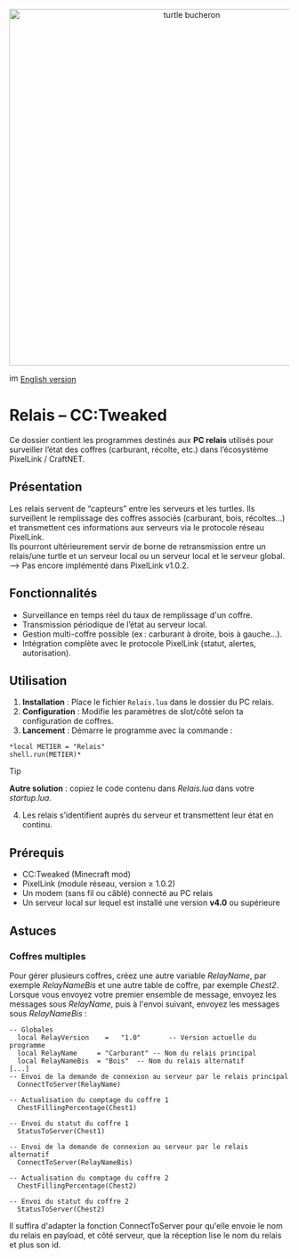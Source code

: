 <p align="center">    
<img width="640" height="640" alt="turtle bucheron" src=https://github.com/user-attachments/assets/73cd67e0-4629-429a-ab7e-46a531eb5b43>
</p>

<img width="16" height="16" alt="image" src="https://github.com/user-attachments/assets/a03063ab-5834-437d-846d-acc130d903ab" /> [English version](README_en.md)

# Relais – CC:Tweaked
Ce dossier contient les programmes destinés aux **PC relais** utilisés pour surveiller l’état des coffres (carburant, récolte, etc.) dans l’écosystème PixelLink / CraftNET.

## Présentation
Les relais servent de “capteurs” entre les serveurs et les turtles. Ils surveillent le remplissage des coffres associés (carburant, bois, récoltes…) et transmettent ces informations aux serveurs via le protocole réseau PixelLink.  
Ils pourront ultérieurement servir de borne de retransmission entre un relais/une turtle et un serveur local ou un serveur local et le serveur global. --> Pas encore implémenté dans PixelLink v1.0.2.  

## Fonctionnalités
- Surveillance en temps réel du taux de remplissage d'un coffre.
- Transmission périodique de l’état au serveur local.
- Gestion multi-coffre possible (ex : carburant à droite, bois à gauche…).
- Intégration complète avec le protocole PixelLink (statut, alertes, autorisation).

## Utilisation
1. **Installation** : Place le fichier `Relais.lua` dans le dossier du PC relais.
2. **Configuration** : Modifie les paramètres de slot/côté selon ta configuration de coffres.
3. **Lancement** : Démarre le programme avec la commande :
```
*local METIER = "Relais"
shell.run(METIER)*
```
> [!TIP]
> **Autre solution** : copiez le code contenu dans *Relais.lua* dans votre *startup.lua*.

4. Les relais s’identifient auprès du serveur et transmettent leur état en continu.

## Prérequis
- CC:Tweaked (Minecraft mod)
- PixelLink (module réseau, version ≥ 1.0.2)
- Un modem (sans fil ou câblé) connecté au PC relais
- Un serveur local sur lequel est installé une version **v4.0** ou supérieure

## Astuces
### Coffres multiples
Pour gérer plusieurs coffres, créez une autre variable *RelayName*, par exemple *RelayNameBis* et une autre table de coffre, par exemple *Chest2*.  
Lorsque vous envoyez votre premier ensemble de message, envoyez les messages sous *RelayName*, puis à l'envoi suivant, envoyez les messages sous *RelayNameBis* :

```
-- Globales
  local RelayVersion	=	"1.0"	    -- Version actuelle du programme
  local RelayName     =	"Carburant"	-- Nom du relais principal
  local RelayNameBis  =	"Bois"	-- Nom du relais alternatif
[...]
-- Envoi de la demande de connexion au serveur par le relais principal
  ConnectToServer(RelayName)  

-- Actualisation du comptage du coffre 1
  ChestFillingPercentage(Chest1)

-- Envoi du statut du coffre 1
  StatusToServer(Chest1)

-- Envoi de la demande de connexion au serveur par le relais alternatif
  ConnectToServer(RelayNameBis)  

-- Actualisation du comptage du coffre 2
  ChestFillingPercentage(Chest2)

-- Envoi du statut du coffre 2
  StatusToServer(Chest2)
```
Il suffira d'adapter la fonction ConnectToServer pour qu'elle envoie le nom du relais en payload, et côté serveur, que la réception lise le nom du relais et plus son id.

